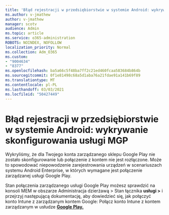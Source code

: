 ```yaml
---
title: 'Błąd rejestracji w przedsiębiorstwie w systemie Android: wykrywanie skonfigurowania usługi MGP'
ms.author: v-jmathew
author: v-jmathew
manager: scotv
audience: Admin
ms.topic: article
ms.service: o365-administration
ROBOTS: NOINDEX, NOFOLLOW
localization_priority: Normal
ms.collection: Adm_O365
ms.custom:
- "9004634"
- "8377"
ms.openlocfilehash: ba5a66c5f48ba7ff2c21ed460fcaa583684b864b
ms.sourcegitcommit: 0f1e81498c68a5d1aba76a21fdae91a141b69f89
ms.translationtype: MT
ms.contentlocale: pl-PL
ms.lasthandoff: 03/03/2021
ms.locfileid: "50427449"
---
```

# <a name="android-enterprise-enrollment-error-mgp-set-up-detection"></a>Błąd rejestracji w przedsiębiorstwie w systemie Android: wykrywanie skonfigurowania usługi MGP

Wykryliśmy, że dla Twojego konta zarządzanego sklepu Google Play nie zostało skonfigurowanie lub połączenie z kontem nie jest rozłączone. Może to spowodować niepowodzenie zarejestrowania urządzeń w scenariuszach systemu Android Enterprise, w których wymagane jest połączenie zarządzanej usługi Google Play.

Stan połączenia zarządzanego usługi Google Play możesz sprawdzić na konsoli MEM w obszarze Administracja dzierżawą > Stan łącznika **usługi >** i przejrzyj następującą dokumentację, aby dowiedzieć się, jak połączyć konto Intune z zarządzanym kontem Google: Połącz konto Intune z kontem zarządzanym w usłudze **[Google Play.](https://docs.microsoft.com/mem/intune/enrollment/connect-intune-android-enterprise)**
